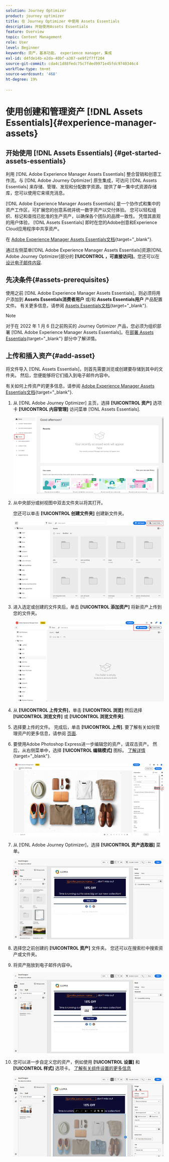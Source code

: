 ```yaml
---
solution: Journey Optimizer
product: journey optimizer
title: 在 Journey Optimizer 中使用 Assets Essentials
description: 开始使用Assets Essentials
feature: Overview
topic: Content Management
role: User
level: Beginner
keywords: 资产，基本功能， experience manager，集成
exl-id: d4fde14b-e2da-40bf-a387-ee9f2f7ff204
source-git-commit: cda4c1d88fedc75c7fded9971e45fdc9740346c4
workflow-type: tm+mt
source-wordcount: '468'
ht-degree: 19%

---
```


# 使用创建和管理资产 [!DNL Assets Essentials]{#experience-manager-assets}

## 开始使用 [!DNL Assets Essentials] {#get-started-assets-essentials}

利用 [!DNL Adobe Experience Manager Assets Essentials] 整合营销和创意工作流。与 [!DNL Adobe Journey Optimizer] 原生集成，可访问 [!DNL Assets Essentials] 来存储、管理、发现和分配数字资源。提供了单一集中式资源存储库，您可以使用它来填充消息。

[!DNL Adobe Experience Manager Assets Essentials] 是一个协作式和集中的资产工作区，可扩展您的创意系统并统一数字资产以交付体验。 您可以轻松组织、标记和查找已批准的生产资产，以确保各个团队的品牌一致性。 凭借其直观的用户体验， [!DNL Assets Essentials] 即时在您的Adobe创意和Experience Cloud应用程序中共享资产。

在 [Adobe Experience Manager Assets Essentials文档](https://experienceleague.adobe.com/docs/experience-manager-assets-essentials/help/introduction.html){target="_blank"}.

通过左侧菜单[!DNL Adobe Experience Manager Assets Essentials]资源[!DNL Adobe Journey Optimizer]部分的 **[!UICONTROL ，可直接访问]**。您还可以在 [设计电子邮件内容](get-started-email-design.md).

## 先决条件{#assets-prerequisites}

使用之前 [!DNL Adobe Experience Manager Assets Essentials]，则必须将用户添加到 **Assets Essentials消费者用户** 或/和 **Assets Essentials用户** 产品配置文件。 有关更多信息，请参阅 [Assets Essentials文档](https://experienceleague.adobe.com/docs/experience-manager-assets-essentials/help/deploy-administer.html?lang=zh-Hans){target="_blank"}.

>[!NOTE]
>对于在 2022 年 1 月 6 日之前购买的 Journey Optimizer 产品，您必须为组织部署 [!DNL Adobe Experience Manager Assets Essentials]。在[部署 Assets Essentials](https://experienceleague.adobe.com/docs/experience-manager-assets-essentials/help/deploy-administer.html?lang=zh-Hans){target="_blank"} 部分中了解详情。

## 上传和插入资产{#add-asset}

将文件导入 [!DNL Assets Essentials]，则首先需要浏览或创建要存储到其中的文件夹。 然后，您便能够将它们插入到电子邮件内容中。

有关如何上传资产的更多信息，请参阅 [Adobe Experience Manager Assets Essentials文档](https://experienceleague.adobe.com/docs/experience-manager-assets-essentials/help/add-delete.html){target="_blank"}.

1. 从 [!DNL Adobe Journey Optimizer] 主页，选择 **[!UICONTROL 资产]** 选项卡 **[!UICONTROL 内容管理]** 访问菜单 [!DNL Assets Essentials].

   ![](assets/media_library_1.png)

1. 从中央部分或树视图中双击文件夹以将其打开。

   您还可以单击 **[!UICONTROL 创建文件夹]** 创建新文件夹。

   ![](assets/media_library_8.png)

1. 进入选定或创建的文件夹后，单击 **[!UICONTROL 添加资产]** 将新资产上传到您的文件夹。

   ![](assets/media_library_2.png)

1. 从 **[!UICONTROL 上传文件]**，单击 **[!UICONTROL 浏览]** 然后选择 **[!UICONTROL 浏览文件]** 或 **[!UICONTROL 浏览文件夹]**.

1. 选择要上传的文件。 完成后，单击 **[!UICONTROL 上传]**. 要了解有关如何管理资产的更多信息，请参阅 [页面](https://experienceleague.adobe.com/docs/experience-manager-assets-essentials/help/manage-organize.html).

1. 要使用Adobe Photoshop Express进一步编辑您的资产，请双击资产。 然后，从右侧菜单中，选择 **[!UICONTROL 编辑模式]** 图标。 [了解详情](https://experienceleague.adobe.com/docs/experience-manager-assets-essentials/help/edit-images.html){target="_blank"}.

   ![](assets/media_library_12.png)

1. 从 [!DNL Adobe Journey Optimizer]，选择 **[!UICONTROL 资产选取器]** 菜单。

   ![](assets/media_library_5.png)

1. 选择您之前创建的 **[!UICONTROL 资产]** 文件夹。 您还可以在搜索栏中搜索资产或文件夹。

1. 将资产拖放到电子邮件内容中。

   ![](assets/media_library_6.png)

1. 您可以进一步自定义您的资产，例如使用 **[!UICONTROL 设置]** 和 **[!UICONTROL 样式]** 选项卡。 [了解有关组件设置的更多信息](content-components.md)

   ![](assets/media_library_13.png)

   <!--
    After adding your asset to your email, use the **[!UICONTROL Find similar Stock photos]** option to locate Stock photos that match the content, color, and composition of your image. [Learn more about Adobe Stock](stock.md).

    Note that this option is available for licensed/unlicensed Stock images and images from your Assets folder. 

    ![](assets/media_library_14.png)
    -->
